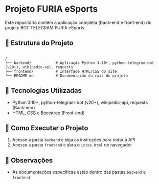 # Projeto FURIA eSports

Este repositório contém a aplicação completa (back-end e front-end) do projeto BOT TELEGRAM FURIA eSports.

## 📁 Estrutura do Projeto

```

/
├── backend/           # Aplicação Python 3.10+, python-telegram-bot (v20+), wikipedia-api, requests
├── frontend/          # Interface HTML/CSS do site
└── README.md          # Documentação da raiz do projeto

```

## 🔧 Tecnologias Utilizadas

- Python 3.10+, python-telegram-bot (v20+), wikipedia-api, requests (Back-end)
- HTML, CSS e Bootstrap (Front-end)

## 🚀 Como Executar o Projeto

1. Acesse a pasta `backend` e siga as instruções para rodar a API
2. Acesse a pasta `frontend` e abra o `index.html` no navegador

## 📌 Observações

- As documentações específicas estão dentro das pastas `backend` e `frontend`
